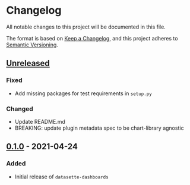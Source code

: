 # Changelog
All notable changes to this project will be documented in this file.

The format is based on [Keep a Changelog](https://keepachangelog.com/en/1.0.0/),
and this project adheres to [Semantic Versioning](https://semver.org/spec/v2.0.0.html).

## [Unreleased]
### Fixed
- Add missing packages for test requirements in `setup.py`

### Changed
- Update README.md
- BREAKING: update plugin metadata spec to be chart-library agnostic

## [0.1.0] - 2021-04-24
### Added
- Initial release of `datasette-dashboards`

[Unreleased]: https://github.com/rclement/mailer/compare/0.1.0...HEAD
[0.1.0]: https://github.com/rclement/mailer/releases/tag/0.1.0
